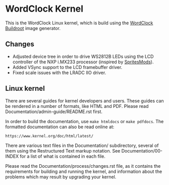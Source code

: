 # WordClock Kernel

This is the WordClock Linux kernel, which is build using the [WordClock Buildroot](https://github.com/OpenLarry/WordClock-Buildroot) image generator.

## Changes

* Adjusted device tree in order to drive WS2812B LEDs using the LCD controller of the NXP i.MX233 processor (inspired by [SpritesMods](https://spritesmods.com/?art=imx233-ws2811)).
* Added VSync support to the LCD framebuffer driver.
* Fixed scale issues with the LRADC IIO driver.

## Linux kernel

There are several guides for kernel developers and users. These guides can
be rendered in a number of formats, like HTML and PDF. Please read
Documentation/admin-guide/README.rst first.

In order to build the documentation, use ``make htmldocs`` or
``make pdfdocs``.  The formatted documentation can also be read online at:

    https://www.kernel.org/doc/html/latest/

There are various text files in the Documentation/ subdirectory,
several of them using the Restructured Text markup notation.
See Documentation/00-INDEX for a list of what is contained in each file.

Please read the Documentation/process/changes.rst file, as it contains the
requirements for building and running the kernel, and information about
the problems which may result by upgrading your kernel.
